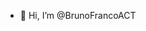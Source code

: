 - 👋 Hi, I’m @BrunoFrancoACT

<!---
BrunoFrancoACT/BrunoFrancoACT is a ✨ special ✨ repository because its `README.md` (this file) appears on your GitHub profile.
You can click the Preview link to take a look at your changes.
--->
